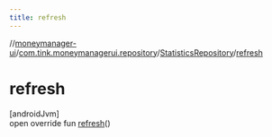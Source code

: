 ```yaml
---
title: refresh
---
```

//[moneymanager-ui](../../../index.html)/[com.tink.moneymanagerui.repository](../index.html)/[StatisticsRepository](index.html)/[refresh](refresh.html)



# refresh



[androidJvm]\
open override fun [refresh](refresh.html)()




